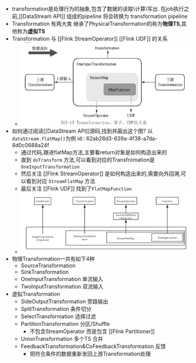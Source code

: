 - transformation是处理行为的抽象,包含了数据的读取\计算\写出. 在job执行之前,[[DataStream API]] 组成的pipeline 将会转换为 transformation pipeline
- Transformation 有两大类 继承了PhysicalTransformation的称为**物理TS**,其他称为**虚拟TS**
- Transformation 与 [[Flink StreamOperator]] [[Flink UDF]] 的关系
	- ![image.png](../assets/image_1654763384213_0.png)
- 如何通过阅读[[DataStream API]]源码,找到并画出这个图? 以`dataStream.flatMap()`为例
  id:: 62ab28d3-639a-4f38-a7da-8d0c0688a24f
	- 通过代码,跟进flatMap方法,主要看return对象是如何构造出来的
	- 直到 `doTransform` 方法,可以看到对应的Transfromation是 `OneInputTransformation`
	- 然后关注 [[Flink StreamOperator]] 是如何构造出来的,需要向外回溯,可以看到对应 `StreamFlatMap` 方法
	- 最后关注 [[Flink UDF]] 找到了`FlatMapFunction`
	- ![image.png](../assets/image_1655385109315_0.png)
- 物理Transformation一共有如下4种
	- SourceTransformation
	- SinkTransformation
	- OneInputTransformation 单流输入
	- TwoInputTransformation 双流输入
- 虚拟Transformation
	- SideOutputTransformation 旁路输出
	- SplitTransformation 条件切分
	- SelectTransformation 选择过滤
	- PartitionTransformation 分区/Shuffle
		- 不包含StreamOperator 而是包含 [[Flink Partitioner]]
	- UnionTransformation 多个TS 合并
	- FeedbackTransformation&CoFeedbackTransformation 反馈
		- 把符合条件的数据重新发回上游Transformation处理
